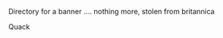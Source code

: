 Directory for a banner .... nothing more, stolen from britannica















































Quack
